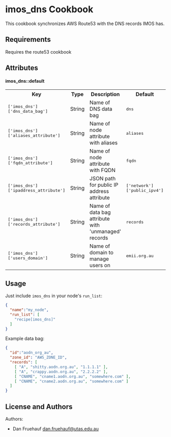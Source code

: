 imos_dns Cookbook
=================
This cookbook synchronizes AWS Route53 with the DNS records IMOS has.

Requirements
------------
Requires the route53 cookbook

Attributes
----------

#### imos_dns::default
<table>
  <tr>
    <th>Key</th>
    <th>Type</th>
    <th>Description</th>
    <th>Default</th>
  </tr>
  <tr>
    <td><tt>['imos_dns']['dns_data_bag']</tt></td>
    <td>String</td>
    <td>Name of DNS data bag</td>
    <td><tt>dns</tt></td>
  </tr>
  <tr>
    <td><tt>['imos_dns']['aliases_attribute']</tt></td>
    <td>String</td>
    <td>Name of node attribute with aliases</td>
    <td><tt>aliases</tt></td>
  </tr>
  <tr>
    <td><tt>['imos_dns']['fqdn_attribute']</tt></td>
    <td>String</td>
    <td>Name of node attribute with FQDN</td>
    <td><tt>fqdn</tt></td>
  </tr>
  <tr>
    <td><tt>['imos_dns']['ipaddress_attribute']</tt></td>
    <td>String</td>
    <td>JSON path for public IP address attribute</td>
    <td><tt>['network']['public_ipv4']</tt></td>
  </tr>
  <tr>
    <td><tt>['imos_dns']['records_attribute']</tt></td>
    <td>String</td>
    <td>Name of data bag attribute with 'unmanaged' records</td>
    <td><tt>records</tt></td>
  </tr>
  <tr>
    <td><tt>['imos_dns']['users_domain']</tt></td>
    <td>String</td>
    <td>Name of domain to manage users on</td>
    <td><tt>emii.org.au</tt></td>
  </tr>
</table>

Usage
-----
Just include `imos_dns` in your node's `run_list`:

```json
{
  "name":"my_node",
  "run_list": [
    "recipe[imos_dns]"
  ]
}
```

Example data bag:
```json
{
  "id":"aodn_org_au",
  "zone_id": "AWS_ZONE_ID",
  "records": [
    [ "A", "shitty.aodn.org.au", "1.1.1.1" ],
    [ "A", "crappy.aodn.org.au", "2.2.2.2" ],
    [ "CNAME", "cname1.aodn.org.au", "somewhere.com" ],
    [ "CNAME", "cname2.aodn.org.au", "somewhere.com" ]
  ]
}
```

License and Authors
-------------------
Authors:
 * Dan Fruehauf <dan.fruehauf@utas.edu.au>
